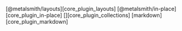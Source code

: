 [@metalsmith/layouts][core_plugin_layouts]
[@metalsmith/in-place][core_plugin_in-place]
[][core_plugin_collections]
[markdown][core_plugin_markdown]